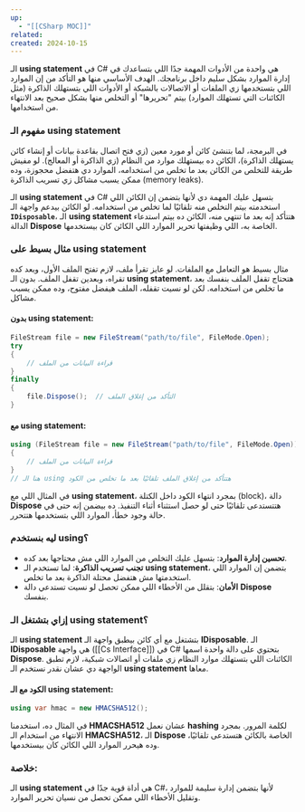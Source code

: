 ```yaml
---
up:
  - "[[CSharp MOC]]"
related: 
created: 2024-10-15
---
```


الـ **using statement** في C# هي واحدة من الأدوات المهمة جدًا اللي بتساعدك في إدارة الموارد بشكل سليم داخل برنامجك. 
الهدف الأساسي منها هو التأكد من إن الموارد اللي بتستخدمها زي الملفات أو الاتصالات بالشبكة أو الأدوات اللي بتستهلك الذاكرة (مثل الكائنات التي تستهلك الموارد) بيتم "تحريرها" أو التخلص منها بشكل صحيح بعد الانتهاء من استخدامها.

### مفهوم الـ using statement
في البرمجة، لما بتنشئ كائن أو مورد معين (زي فتح اتصال بقاعدة بيانات أو إنشاء كائن يستهلك الذاكرة)، الكائن ده بيستهلك موارد من النظام (زي الذاكرة أو المعالج). 
لو مفيش طريقة للتخلص من الكائن بعد ما تخلص من استخدامه، الموارد دي هتفضل محجوزة، وده ممكن يسبب مشاكل زي تسريب الذاكرة (memory leaks).

الـ **using statement** في C# بتسهل عليك المهمة دي لأنها بتضمن إن الكائن اللي استخدمته بيتم التخلص منه تلقائيًا لما تخلص من استخدامه. 
لو الكائن بيدعم واجهة الـ **`IDisposable`**، الـ **using statement** هتتأكد إنه بعد ما تنتهي منه، الكائن ده بيتم استدعاء الدالة **Dispose** الخاصة به، اللي وظيفتها تحرير الموارد اللي الكائن كان بيستخدمها.

### مثال بسيط على using statement

مثال بسيط هو التعامل مع الملفات. 
لو عايز تقرأ ملف، لازم تفتح الملف الأول، وبعد كده تقراه، وبعدين تقفل الملف. 
بدون الـ **using statement**، هتحتاج تقفل الملف بنفسك بعد ما تخلص من استخدامه. 
لكن لو نسيت تقفله، الملف هيفضل مفتوح، وده ممكن يسبب مشاكل.

#### بدون using statement:
```csharp
FileStream file = new FileStream("path/to/file", FileMode.Open);
try
{
    // قراءة البيانات من الملف
}
finally
{
    file.Dispose();  // التأكد من إغلاق الملف
}
```

#### مع using statement:
```csharp
using (FileStream file = new FileStream("path/to/file", FileMode.Open))
{
    // قراءة البيانات من الملف
}
// هنا الـ using هتتأكد من إغلاق الملف تلقائيًا بعد ما تخلص من الكود
```

في المثال اللي مع **using statement**، بمجرد انتهاء الكود داخل الكتلة (block)، دالة **Dispose** هتتستدعى تلقائيًا حتى لو حصل استثناء أثناء التنفيذ. ده بيضمن إنه حتى في حالة وجود خطأ، الموارد اللي بتستخدمها هتتحرر.

### ليه بنستخدم using؟
- **تحسين إدارة الموارد**: بتسهل عليك التخلص من الموارد اللي مش محتاجها بعد كده.
- **تجنب تسريب الذاكرة**: لما تستخدم الـ **using statement**، بتضمن إن الموارد اللي استخدمتها مش هتفضل محتلة الذاكرة بعد ما تخلص.
- **الأمان**: بتقلل من الأخطاء اللي ممكن تحصل لو نسيت تستدعي دالة **Dispose** بنفسك.

### إزاي بتشتغل الـ using statement؟
الـ **using statement** بتشتغل مع أي كائن بيطبق واجهة الـ **IDisposable**. 
الـ **IDisposable** هي واجهة ([[Cs Interface]]) في C# بتحتوي على دالة واحدة اسمها **Dispose**. 
الكائنات اللي بتستهلك موارد النظام زي ملفات أو اتصالات شبكية، لازم تطبق الواجهة دي عشان نقدر نستخدم الـ **using statement** معاها.

#### الكود مع الـ using statement:
```csharp
using var hmac = new HMACSHA512();
```

في المثال ده، استخدمنا **HMACSHA512** عشان نعمل **hashing** لكلمة المرور. 
بمجرد الانتهاء من استخدام الـ **HMACSHA512**، الـ **Dispose** الخاصة بالكائن هتستدعى تلقائيًا، وده هيحرر الموارد اللي الكائن كان بيستخدمها.

### خلاصة:
الـ **using statement** هي أداة قوية جدًا في C#، لأنها بتضمن إدارة سليمة للموارد وتقليل الأخطاء اللي ممكن تحصل من نسيان تحرير الموارد.